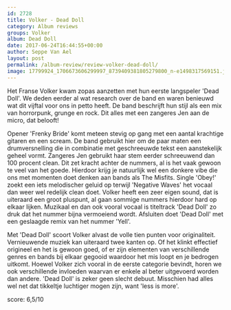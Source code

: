 ```yaml
---
id: 2728
title: Volker - Dead Doll
category: Album reviews
groups: Volker
album: Dead Doll
date: 2017-06-24T16:44:55+00:00
author: Seppe Van Ael
layout: post
permalink: /album-review/review-volker-dead-doll/
image: 17799924_1706673606299997_8739409381805279800_n-e1498317569151.jpg
---
```

Het Franse Volker kwam zopas aanzetten met hun eerste langspeler 'Dead Doll'. We deden eerder al wat research over de band en waren benieuwd wat dit vijftal voor ons in petto heeft. De band beschrijft hun stijl als een mix van horrorpunk, grunge en rock. Dit alles met een zangeres Jen aan de micro, dat belooft!

Opener 'Frenky Bride' komt meteen stevig op gang met een aantal krachtige gitaren en een scream. De band gebruikt hier om de paar maten een drumversnelling die in combinatie met geschreeuwde tekst een aanstekelijk geheel vormt. Zangeres Jen gebruikt haar stem eerder schreeuwend dan 100 procent clean. Dit zet kracht achter de nummers, al is het vaak gewoon te veel van het goede. Hierdoor krijg je natuurlijk wel een donkere vibe die ons met momenten doet denken aan bands als The Misfits. Single 'Obey!' zoekt een iets melodischer geluid op terwijl 'Negative Waves' het vocaal dan weer wel redelijk clean doet. Volker heeft een zeer eigen sound, dat is uiteraard een groot pluspunt, al gaan sommige nummers hierdoor hard op elkaar lijken. Muzikaal en dan ook vooral vocaal is titeltrack 'Dead Doll' zo druk dat het nummer bijna vermoeiend wordt. Afsluiten doet 'Dead Doll' met een geslaagde remix van het nummer 'Yell'.

Met 'Dead Doll' scoort Volker alvast de volle tien punten voor originaliteit. Vernieuwende muziek kan uiteraard twee kanten op. Of het klinkt effectief origineel en het is gewoon goed, of er zijn elementen van verschillende genres en bands bij elkaar gegooid waardoor het mis loopt en je bedrogen uitkomt. Hoewel Volker zich vooral in de eerste categorie bevindt, horen we ook verschillende invloeden waarvan er enkele al beter uitgevoerd worden dan andere. 'Dead Doll' is zeker geen slecht debuut. Misschien had alles wel net dat tikkeltje luchtiger mogen zijn, want 'less is more'.

score: 6,5/10
